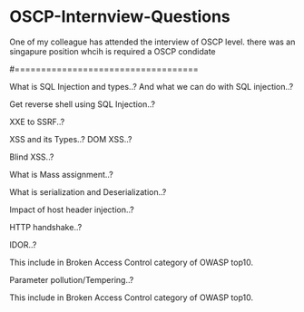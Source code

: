 # OSCP-Internview-Questions
One of my colleague has attended the interview of OSCP level. there was an singapure position whcih is required a OSCP condidate

#===================================


What is SQL Injection and types..? And what we can do with SQL injection..? 

Get reverse shell using SQL Injection..? 

XXE to SSRF..? 

XSS and its Types..? DOM XSS..? 

Blind XSS..? 

What is Mass assignment..? 

What is serialization and Deserialization..? 

Impact of host header injection..? 

HTTP handshake..? 

IDOR..? 

This include in Broken Access Control category of OWASP top10. 

Parameter pollution/Tempering..?  

This include in Broken Access Control category of OWASP top10. 

 
